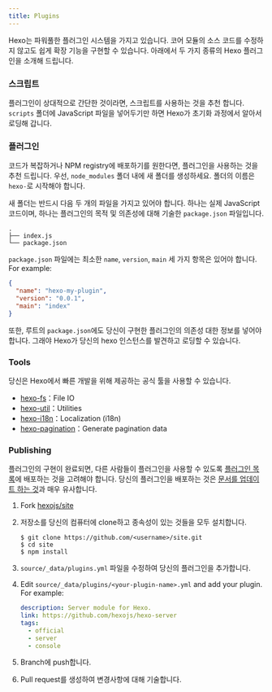 ```yaml
---
title: Plugins
---
```


Hexo는 파워풀한 플러그인 시스템을 가지고 있습니다. 코어 모듈의 소스 코드를 수정하지 않고도 쉽게 확장 기능을 구현할 수 있습니다. 아래에서 두 가지 종류의 Hexo 플러그인을 소개해 드립니다.

### 스크립트

플러그인이 상대적으로 간단한 것이라면, 스크립트를 사용하는 것을 추천 합니다. `scripts` 폴더에 JavaScript 파일을 넣어두기만 하면 Hexo가 초기화 과정에서 알아서 로딩해 갑니다.

### 플러그인

코드가 복잡하거나 NPM registry에 배포하기를 원한다면, 플러그인을 사용하는 것을 추천 드립니다. 우선, `node_modules` 폴더 내에 새 폴더를 생성하세요. 폴더의 이름은 `hexo-`로 시작해야 합니다.

새 폴더는 반드시 다음 두 개의 파일을 가지고 있어야 합니다. 하나는 실제 JavaScript 코드이며, 하나는 플러그인의 목적 및 의존성에 대해 기술한 `package.json` 파일입니다.

```plain
.
├── index.js
└── package.json
```

`package.json` 파일에는 최소한 `name`, `version`, `main` 세 가지 항목은 있어야 합니다. For example:

```json package.json
{
  "name": "hexo-my-plugin",
  "version": "0.0.1",
  "main": "index"
}
```

또한, 루트의 `package.json`에도 당신이 구현한 플러그인의 의존성 대한 정보를 넣어야 합니다. 그래야 Hexo가 당신의 hexo 인스턴스를 발견하고 로딩할 수 있습니다.

### Tools

당신은 Hexo에서 빠른 개발을 위해 제공하는 공식 툴을 사용할 수 있습니다.

- [hexo-fs][]：File IO
- [hexo-util][]：Utilities
- [hexo-i18n][]：Localization (i18n)
- [hexo-pagination][]：Generate pagination data

### Publishing

플러그인의 구현이 완료되면, 다른 사람들이 플러그인을 사용할 수 있도록 [플러그인 목록](/plugins)에 배포하는 것을 고려해야 합니다. 당신의 플러그인을 배포하는 것은 [문서를 업데이트 하는 것](contributing.html#Updating_Documentation)과 매우 유사합니다.

1. Fork [hexojs/site][]
2. 저장소를 당신의 컴퓨터에 clone하고 종속성이 있는 것들을 모두 설치합니다.

   ```shell
   $ git clone https://github.com/<username>/site.git
   $ cd site
   $ npm install
   ```

3. `source/_data/plugins.yml` 파일을 수정하여 당신의 플러그인을 추가합니다.

4. Edit `source/_data/plugins/<your-plugin-name>.yml` and add your plugin. For example:

   ```yaml
   description: Server module for Hexo.
   link: https://github.com/hexojs/hexo-server
   tags:
     - official
     - server
     - console
   ```

5. Branch에 push합니다.
6. Pull request를 생성하여 변경사항에 대해 기술합니다.

[hexo-fs]: https://github.com/hexojs/hexo-fs
[hexo-util]: https://github.com/hexojs/hexo-util
[hexo-i18n]: https://github.com/hexojs/hexo-i18n
[hexo-pagination]: https://github.com/hexojs/hexo-pagination
[hexojs/site]: https://github.com/hexojs/site
